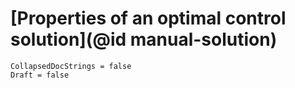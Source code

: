 # [Properties of an optimal control solution](@id manual-solution)

```@meta
CollapsedDocStrings = false
Draft = false
```

